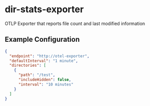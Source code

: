 # dir-stats-exporter

OTLP Exporter that reports file count and last modified information

## Example Configuration

```json
{
  "endpoint": "http://otel-exporter",
  "defaultInterval": "1 minute",
  "directories": [
    {
      "path": "/test",
      "includeHidden": false,
      "interval": "10 minutes"
    }
  ]
}
```
